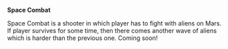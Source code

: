 **Space Combat**

Space Combat is a shooter in which player has to fight with aliens on Mars. If player survives for some time, then there comes another wave of aliens which is harder than the previous one. Coming soon!